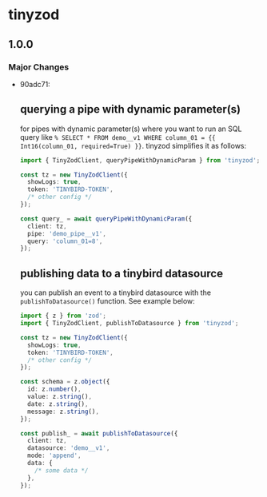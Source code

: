 # tinyzod

## 1.0.0

### Major Changes

- 90adc71:

  ## querying a pipe with dynamic parameter(s)

  for pipes with dynamic parameter(s) where you want to run an SQL query like `% SELECT * FROM demo__v1 WHERE column_01 = {{ Int16(column_01, required=True) }}`. tinyzod simplifies it as follows:

  ```ts
  import { TinyZodClient, queryPipeWithDynamicParam } from 'tinyzod';

  const tz = new TinyZodClient({
    showLogs: true,
    token: 'TINYBIRD-TOKEN',
    /* other config */
  });

  const query_ = await queryPipeWithDynamicParam({
    client: tz,
    pipe: 'demo_pipe__v1',
    query: 'column_01=8',
  });
  ```

  ## publishing data to a tinybird datasource

  you can publish an event to a tinybird datasource with the `publishToDatasource()` function. See example below:

  ```ts
  import { z } from 'zod';
  import { TinyZodClient, publishToDatasource } from 'tinyzod';

  const tz = new TinyZodClient({
    showLogs: true,
    token: 'TINYBIRD-TOKEN',
    /* other config */
  });

  const schema = z.object({
    id: z.number(),
    value: z.string(),
    date: z.string(),
    message: z.string(),
  });

  const publish_ = await publishToDatasource({
    client: tz,
    datasource: 'demo__v1',
    mode: 'append',
    data: {
      /* some data */
    },
  });
  ```
